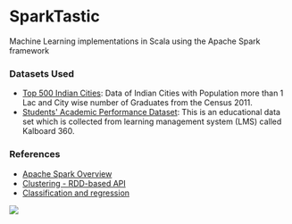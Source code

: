 # SparkTastic
Machine Learning implementations in Scala using the Apache Spark framework


### Datasets Used
 - [Top 500 Indian Cities](https://www.kaggle.com/zed9941/top-500-indian-cities): Data of Indian Cities with Population more than 1 Lac and City wise number of Graduates from the Census 2011.
 - [Students' Academic Performance Dataset](https://www.kaggle.com/aljarah/xAPI-Edu-Data): This is an educational data set which is collected from learning management system (LMS) called Kalboard 360.


### References 

- [Apache Spark Overview](https://stanford.edu/~rezab/sparkworkshop/slides/holden.pdf)
- [Clustering - RDD-based API](https://spark.apache.org/docs/2.2.0/mllib-clustering.html)
- [Classification and regression](https://spark.apache.org/docs/2.1.0/ml-classification-regression.html)


<img src = "https://media-exp2.licdn.com/mpr/mpr/AAEAAQAAAAAAAAV0AAAAJDQ0MDdlNjNhLTM0YzAtNGJjNy1hZTI1LWY0NDQ5ZjRmY2YwOA.png">
